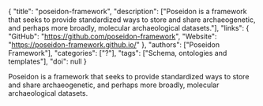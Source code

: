 {
  "title": "poseidon-framework",
  "description": ["Poseidon is a framework that seeks to provide standardized ways to store and share archaeogenetic, and perhaps more broadly, molecular archaeological datasets."],
  "links": {
    "GitHub": "https://github.com/poseidon-framework",
    "Website": "https://poseidon-framework.github.io/"
  },
  "authors": ["Poseidon Framework"],
  "categories": ["?"],
  "tags": ["Schema, ontologies and templates"],
  "doi": null
}

<!-- Generated by csv2md.R – do not edit by hand -->

Poseidon is a framework that seeks to provide standardized ways to store and share archaeogenetic, and perhaps more broadly, molecular archaeological datasets.